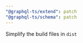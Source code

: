 ```yaml
---
"@graphql-ts/extend": patch
"@graphql-ts/schema": patch
---
```


Simplify the build files in `dist`
